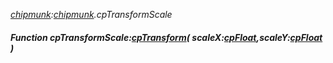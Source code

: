 _[chipmunk](../../modules/chipmunk/chipmunk-module.md):[chipmunk](../../modules/chipmunk/chipmunk-module.md).cpTransformScale_
##### Function cpTransformScale:[cpTransform](../../modules/chipmunk/chipmunk-cptransform.md)( scaleX:[cpFloat](../../modules/chipmunk/chipmunk-cpfloat.md),scaleY:[cpFloat](../../modules/chipmunk/chipmunk-cpfloat.md) )
